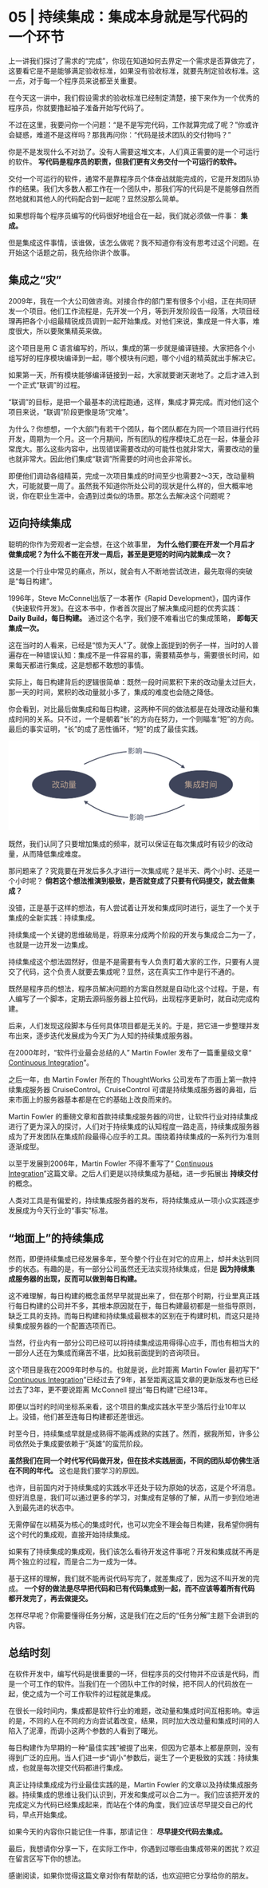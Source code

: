 # 05 | 持续集成：集成本身就是写代码的一个环节


上一讲我们探讨了需求的“完成”，你现在知道如何去界定一个需求是否算做完了，这要看它是不是能够满足验收标准，如果没有验收标准，就要先制定验收标准。这一点，对于每一个程序员来说都至关重要。

在今天这一讲中，我们假设需求的验收标准已经制定清楚，接下来作为一个优秀的程序员，你就要撸起袖子准备开始写代码了。

不过在这里，我要问你一个问题：“是不是写完代码，工作就算完成了呢？”你或许会疑惑，难道不是这样吗？那我再问你：“代码是技术团队的交付物吗？”

你是不是发现什么不对劲了。没有人需要这堆文本，人们真正需要的是一个可运行的软件。 **写代码是程序员的职责，但我们更有义务交付一个可运行的软件。**

交付一个可运行的软件，通常不是靠程序员个体奋战就能完成的，它是开发团队协作的结果。我们大多数人都工作在一个团队中，那我们写的代码是不是能够自然而然地就和其他人的代码配合到一起呢？显然没那么简单。

如果想将每个程序员编写的代码很好地组合在一起，我们就必须做一件事： **集成。**

但是集成这件事情，该谁做，该怎么做呢？我不知道你有没有思考过这个问题。在开始这个话题之前，我先给你讲个故事。

## 集成之“灾”

2009年，我在一个大公司做咨询。对接合作的部门里有很多个小组，正在共同研发一个项目。他们工作流程是，先开发一个月，等到开发阶段告一段落，大项目经理再把各个小组最精锐成员调到一起开始集成。对他们来说，集成是一件大事，难度很大，所以要聚集精英来做。

这个项目是用 C 语言编写的，所以，集成的第一步就是编译链接。大家把各个小组写好的程序模块编译到一起，哪个模块有问题，哪个小组的精英就出手解决它。

如果第一天，所有模块能够编译链接到一起，大家就要谢天谢地了。之后才进入到一个正式“联调”的过程。

“联调”的目标，是把一个最基本的流程跑通，这样，集成才算完成。而对他们这个项目来说，“联调”阶段更像是场“灾难”。

为什么？你想想，一个大部门有若干个团队，每个团队都在为同一个项目进行代码开发，周期为一个月。这一个月期间，所有团队的程序模块汇总在一起，体量会非常庞大。那么这些内容中，出现错误需要改动的可能性也就非常大，需要改动的量也就非常大。因此他们集成“联调”所需要的时间也会非常长。

即便他们调动各组精英，完成一次项目集成的时间至少也需要2～3天，改动量稍大，可能就要一周了。虽然我不知道你所处公司的现状是什么样的，但大概率地说，你在职业生涯中，会遇到过类似的场景。那怎么去解决这个问题呢？

## 迈向持续集成

聪明的你作为旁观者一定会想，在这个故事里， **为什么他们要在开发一个月后才做集成呢？为什么不能在开发一周后，甚至是更短的时间内就集成一次？**

这是一个行业中常见的痛点，所以，就会有人不断地尝试改进，最先取得的突破是“每日构建”。

1996年，Steve McConnel出版了一本著作《Rapid Development》，国内译作《快速软件开发》。在这本书中，作者首次提出了解决集成问题的优秀实践： **Daily Build，每日构建。** 通过这个名字，我们便不难看出它的集成策略， **即每天集成一次。**

这在当时的人看来，已经是“惊为天人”了。就像上面提到的例子一样，当时的人普遍存在一种错误认知：集成不是一件容易的事，需要精英参与，需要很长时间，如果每天都进行集成，这是想都不敢想的事情。

实际上，每日构建背后的逻辑很简单：既然一段时间累积下来的改动量太过巨大，那一天的时间，累积的改动量就小多了，集成的难度也会随之降低。

你会看到，对比最后做集成和每日构建，这两种不同的做法都是在处理改动量和集成时间的关系。只不过，一个是朝着“长”的方向在努力，一个则瞄准“短”的方向。最后的事实证明，“长”的成了恶性循环，“短”的成了最佳实践。

![](images/75977/68d9d0d361240a24769d7f57069915f9.jpg)

既然，我们认同了只要增加集成的频率，就可以保证在每次集成时有较少的改动量，从而降低集成难度。

那问题来了？究竟要在开发后多久才进行一次集成呢？是半天、两个小时、还是一个小时呢？ **倘若这个想法推演到极致，是否就变成了只要有代码提交，就去做集成？**

没错，正是基于这样的想法，有人尝试着让开发和集成同时进行，诞生了一个关于集成的全新实践：持续集成。

持续集成一个关键的思维破局是，将原来分成两个阶段的开发与集成合二为一了，也就是一边开发一边集成。

持续集成这个想法固然好，但是不是需要有专人负责盯着大家的工作，只要有人提交了代码，这个负责人就要去集成呢？显然，这在真实工作中是行不通的。

既然是程序员的想法，程序员解决问题的方案自然就是自动化这个过程。于是，有人编写了一个脚本，定期去源码服务器上拉代码，出现程序更新时，就自动完成构建。

后来，人们发现这段脚本与任何具体项目都是无关的。于是，把它进一步整理并发布出来，逐步迭代发展成为今天广为人知的持续集成服务器。

在2000年时，“软件行业最会总结的人” Martin Fowler 发布了一篇重量级文章“ [Continuous Integration](http://martinfowler.com/articles/continuousIntegration.html)”。

之后一年，由 Martin Fowler 所在的 ThoughtWorks 公司发布了市面上第一款持续集成服务器 CruiseControl。CruiseControl 可谓是持续集成服务器的鼻祖，后来市面上的服务器基本都是在它的基础上改良而来的。

Martin Fowler 的重磅文章和首款持续集成服务器的问世，让软件行业对持续集成进行了更为深入的探讨，人们对于持续集成的认知程度一路走高，持续集成服务器成为了开发团队在集成阶段最得心应手的工具。围绕着持续集成的一系列行为准则逐渐成型。

以至于发展到2006年，Martin Fowler 不得不重写了“ [Continuous Integration](http://martinfowler.com/articles/continuousIntegration.html)”这篇文章。之后人们更是以持续集成为基础，进一步拓展出 **持续交付** 的概念。

人类对工具是有偏爱的，持续集成服务器的发布，将持续集成从一项小众实践逐步发展成为今天行业的“事实”标准。

## “地面上”的持续集成

然而，即便持续集成已经发展多年，至今整个行业在对它的应用上，却并未达到同步的状态。有趣的是，有一部分公司虽然还无法实现持续集成，但是 **因为持续集成服务器的出现，反而可以做到每日构建。**

这不难理解，每日构建的概念虽然早早就提出来了，但在那个时期，行业里真正践行每日构建的公司并不多，其根本原因就在于，每日构建最初都是一些指导原则，缺乏工具的支持。而每日构建和持续集成最根本的区别在于构建时机，而这只是持续集成服务器的一个配置选项而已。

当然，行业内有一部分公司已经可以将持续集成运用得得心应手，而也有相当大的一部分人还在为集成而痛苦不堪，比如我前面提到的咨询项目。

这个项目是我在2009年时参与的。也就是说，此时距离 Martin Fowler 最初写下“ [Continuous Integration](http://martinfowler.com/articles/continuousIntegration.html)”已经过去了9年，甚至距离这篇文章的更新版发布也已经过去了3年，更不要说距离 McConnell 提出“每日构建”已经13年。

即便以当时的时间坐标系来看，这个项目的集成实践水平至少落后行业10年以上。没错，他们甚至连每日构建都还差很远。

时至今日，持续集成早就是成熟得不能再成熟的实践了。然而，据我所知，许多公司依然处于集成要依赖于“英雄”的蛮荒阶段。

**虽然我们在同一个时代写代码做开发，但在技术实践层面，不同的团队却仿佛生活在不同的年代。** 这也是我们要学习的原因。

也许，目前国内对于持续集成的实践水平还处于较为原始的状态，这是个坏消息。但好消息是，我们可以通过更多的学习，对集成有足够的了解，从而一步到位地进入到最先进的状态中。

无需停留在以精英为核心的集成时代，也可以完全不理会每日构建，我希望你拥有这个时代的集成观，直接开始持续集成。

如果有了持续集成的集成观，我们该怎么看待开发这件事呢？开发和集成就不再是两个独立的过程，而是合二为一成为一体。

基于这样的理解，我们就不能再说代码写完了，就差集成了，因为这不叫开发的完成。 **一个好的做法是尽早把代码和已有代码集成到一起，而不应该等着所有代码都开发完了，再去做提交。**

怎样尽早呢？你需要懂得任务分解，这是我们在之后的“任务分解”主题下会讲到的内容。

## 总结时刻

在软件开发中，编写代码是很重要的一环，但程序员的交付物并不应该是代码，而是一个可工作的软件。当我们在一个团队中工作的时候，把不同人的代码放在一起，使之成为一个可工作软件的过程就是集成。

在很长一段时间内，集成都是软件行业的难题，改动量和集成时间互相影响。幸运的是，不同的人在不同的方向尝试着改变，结果，同时加大改动量和集成时间的人陷入了泥潭，而调小这两个参数的人看到了曙光。

每日构建作为早期的一种“最佳实践”被提了出来，但因为它基本上都是原则，没有得到广泛的应用。当人们进一步“调小”参数后，诞生了一个更极致的实践：持续集成，也就是每次提交代码都进行集成。

真正让持续集成成为行业最佳实践的是，Martin Fowler 的文章以及持续集成服务器。持续集成的思维让我们认识到，开发和集成可以合二为一。我们应该把开发的完成定义为代码已经集成起来，而站在个体的角度，我们应该尽早提交自己的代码，早点开始集成。

如果今天的内容你只能记住一件事，那请记住： **尽早提交代码去集成。**

最后，我想请你分享一下，在实际工作中，你遇到过哪些由集成带来的困扰？欢迎在留言区写下你的想法。

感谢阅读，如果你觉得这篇文章对你有帮助的话，也欢迎把它分享给你的朋友。